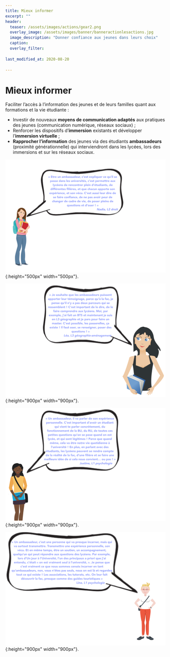 ```yaml
---
title: Mieux informer
excerpt: ""
header:
  teaser: /assets/images/actions/gear2.png
  overlay_image: /assets/images/banner/banneractionlesactions.jpg
  image_description: "Donner confiance aux jeunes dans leurs choix"
  caption: 
  overlay_filter: 

last_modified_at: 2020-08-20

---
```


# Mieux informer  


Faciliter l’accès à l’information des jeunes et de leurs familles quant aux formations et la vie étudiante :
+ Investir de nouveaux **moyens de communication adaptés** aux pratiques des jeunes (communication numérique, réseaux sociaux) ;
+ Renforcer les dispositifs d’**immersion** existants et développer l’**immersion virtuelle** ;
+ **Rapprocher l’information** des jeunes via des étudiants **ambassadeurs** (proximité générationnelle) qui interviendront dans les lycées, lors des immersions et sur les réseaux sociaux.


![Nadia première année licence Droit](/assets/images/bulles/NadiaL1droit1.png){:height="500px" width="500px"}.

![Nadia troisième année Géographie-aménagement](/assets/images/bulles/LeaL3geo.png){:height="900px" width="900px"}.


![Justine première année Psychologie](/assets/images/bulles/BulleJustine.png){:height="900px" width="900px"}.

![Lina première année Psychologie](/assets/images/bulles/BulleLina.png){:height="900px" width="900px"}.




